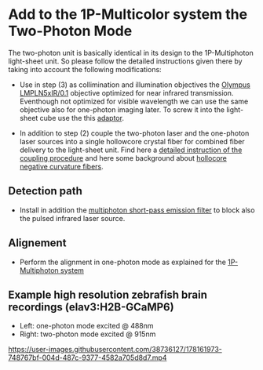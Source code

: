# Add to the 1P-Multicolor system the Two-Photon Mode

The two-photon unit is basically identical in its design to the 1P-Multiphoton light-sheet unit. So please follow the detailed instructions given there by taking into account the following modifications: 

* Use in step (3) as collimination and illumination objectives  the [Olympus LMPLN5xIR/0.1](https://www.olympus-lifescience.com/modules/pdfgen/pdfmaker/en_pdf-export_objectives.7efd53eb1e8b4d509bc1bbe2184a7e28/LMPLN5XIR.pdf?rev=1615725199) objective optimized for near infrared transmission. Eventhough not optimized for visible wavelength we can use the same objective also for one-photon imaging later. To screw it into the light-sheet cube use the this [adaptor](https://punchout.webdev02.thorlabs.com/thorproduct.cfm?partnumber=RMSA3).

* In addition to step (2) couple the two-photon laser and the one-photon laser sources into a single hollowcore crystal fiber for combined fiber delivery to the light-sheet unit. Find here a [detailed instruction of the coupling procedure](Fiber_coupling.md) and here some background about [hollocore negative curvature fibers](FiberOpticsReview.md). 

## Detection path
* Install in addition the [multiphoton short-pass emission filter](https://www.semrock.com/filterdetails.aspx?id=ff01-750/sp-25) to block also the pulsed infrared laser source.

## Alignement
* Perform the alignment in one-photon mode as explained for the [1P-Multiphoton system](1P_Multicolor_Unit.md)

## Example high resolution zebrafish brain recordings (elav3:H2B-GCaMP6)

* Left: one-photon mode excited @ 488nm
* Right:  two-photon mode excited @ 915nm

https://user-images.githubusercontent.com/38736127/178161973-748767bf-004d-487c-9377-4582a705d8d7.mp4
